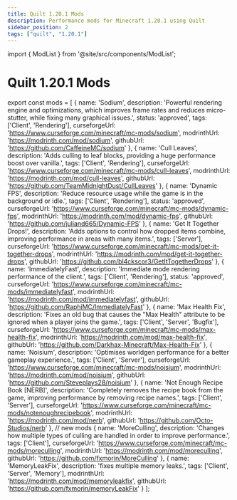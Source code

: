 ```yaml
---
title: Quilt 1.20.1 Mods
description: Performance mods for Minecraft 1.20.1 using Quilt
sidebar_position: 2
tags: ["quilt", "1.20.1"]
---
```


import { ModList } from '@site/src/components/ModList';

# Quilt 1.20.1 Mods

export const mods = [
  {
    name: 'Sodium',
    description: 'Powerful rendering engine and optimizations, which improves frame rates and reduces micro-stutter, while fixing many graphical issues.',
    status: 'approved',
    tags: ['Client', 'Rendering'],
    curseforgeUrl: 'https://www.curseforge.com/minecraft/mc-mods/sodium',
    modrinthUrl: 'https://modrinth.com/mod/sodium',
    githubUrl: 'https://github.com/CaffeineMC/sodium'
  },
  {
    name: 'Cull Leaves',
    description: 'Adds culling to leaf blocks, providing a huge performance boost over vanilla.',
    tags: ['Client', 'Rendering'],
    curseforgeUrl: 'https://www.curseforge.com/minecraft/mc-mods/cull-leaves',
    modrinthUrl: 'https://modrinth.com/mod/cull-leaves',
    githubUrl: 'https://github.com/TeamMidnightDust/CullLeaves'
  },
  {
    name: 'Dynamic FPS',
    description: 'Reduce resource usage while the game is in the background or idle.',
    tags: ['Client', 'Rendering'],
    status: 'approved',
    curseforgeUrl: 'https://www.curseforge.com/minecraft/mc-mods/dynamic-fps',
    modrinthUrl: 'https://modrinth.com/mod/dynamic-fps',
    githubUrl: 'https://github.com/juliand665/Dynamic-FPS'
  },
  {
    name: 'Get It Together Drops!',
    description: 'Adds options to control how dropped items combine, improving performance in areas with many items.',
    tags: ['Server'],
    curseforgeUrl: 'https://www.curseforge.com/minecraft/mc-mods/get-it-together-drops',
    modrinthUrl: 'https://modrinth.com/mod/get-it-together-drops',
    githubUrl: 'https://github.com/bl4ckscor3/GetItTogetherDrops'
  },
  {
    name: 'ImmediatelyFast',
    description: 'Immediate mode rendering performance of the client.',
    tags: ['Client', 'Rendering'],
    status: 'approved',
    curseforgeUrl: 'https://www.curseforge.com/minecraft/mc-mods/immediatelyfast',
    modrinthUrl: 'https://modrinth.com/mod/immediatelyfast',
    githubUrl: 'https://github.com/RaphiMC/ImmediatelyFast'
  },
  {
    name: 'Max Health Fix',
    description: 'Fixes an old bug that causes the "Max Health" attribute to be ignored when a player joins the game.',
    tags: ['Client', 'Server', 'Bugfix'],
    curseforgeUrl: 'https://www.curseforge.com/minecraft/mc-mods/max-health-fix',
    modrinthUrl: 'https://modrinth.com/mod/max-health-fix',
    githubUrl: 'https://github.com/Darkhax-Minecraft/Max-Health-Fix'
  },
  {
    name: 'Noisium',
    description: 'Optimises worldgen performance for a better gameplay experience.',
    tags: ['Client', 'Server'],
    curseforgeUrl: 'https://www.curseforge.com/minecraft/mc-mods/noisium',
    modrinthUrl: 'https://modrinth.com/mod/noisium',
    githubUrl: 'https://github.com/Steveplays28/noisium'
  },
  {
    name: 'Not Enough Recipe Book [NERB]',
    description: 'Completely removes the recipe book from the game, improving performance by removing recipe names.',
    tags: ['Client', 'Server'],
    curseforgeUrl: 'https://www.curseforge.com/minecraft/mc-mods/notenoughrecipebook',
    modrinthUrl: 'https://modrinth.com/mod/nerb',
    githubUrl: 'https://github.com/Octo-Studios/nerb'
  },
  // new mods
  {
    name: 'MoreCulling',
    description: 'Changes how multiple types of culling are handled in order to improve performance.',
    tags: ['Client'],
    curseforgeUrl: 'https://www.curseforge.com/minecraft/mc-mods/moreculling',
    modrinthUrl: 'https://modrinth.com/mod/moreculling',
    githubUrl: 'https://github.com/fxmorin/MoreCulling'
  },
  {
    name: 'MemoryLeakFix',
    description: 'fixes multiple memory leaks.',
    tags: ['Client', 'Server', 'Memory'],
    modrinthUrl: 'https://modrinth.com/mod/memoryleakfix',
    githubUrl: 'https://github.com/fxmorin/memoryLeakFix'
  }
];

<ModList mods={mods} />